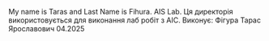 My name is Taras and Last Name is Fihura. AIS Lab.
Ця директорія використовується для виконання лаб робіт з АІС.
Виконує: Фігура Тарас Ярославович
04.2025
